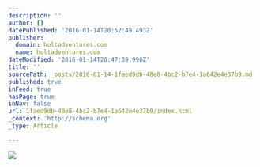 ```yaml
---
description: ''
author: []
datePublished: '2016-01-14T20:52:49.493Z'
publisher:
  domain: holtadventures.com
  name: holtadventures.com
dateModified: '2016-01-14T20:47:39.990Z'
title: ''
sourcePath: _posts/2016-01-14-1faed9db-48e8-4bc2-b7e4-1a642e4e37b9.md
published: true
inFeed: true
hasPage: true
inNav: false
url: 1faed9db-48e8-4bc2-b7e4-1a642e4e37b9/index.html
_context: 'http://schema.org'
_type: Article

---
```

![](http://holtadventures.com/wp-content/Gallery/Laos/DSC_0204.JPG)